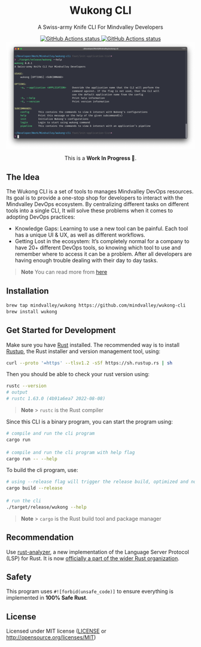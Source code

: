 <p align="center">
  <h1 align="center">
    Wukong CLI
  </h1>
</p>

<p align="center">A Swiss-army Knife CLI For Mindvalley Developers</p>

<div align="center">
    <a href="https://github.com/mindvalley/wukong-cli/actions/workflows/ci.yml">
      <img alt="GitHub Actions status" src="https://github.com/mindvalley/wukong-cli/actions/workflows/ci.yml/badge.svg">
    </a>
    <a href="https://github.com/mindvalley/wukong-cli/actions/workflows/release.yml">
      <img alt="GitHub Actions status" src="https://github.com/mindvalley/wukong-cli/actions/workflows/release.yml/badge.svg">
    </a>
</div>

<div align="center">
  <img alt="Wukong CLI" src="./.github/img/wukong-help.png" >
</div>

<p align="center">This is a <strong>Work In Progress 🚧</strong>.</p>

## The Idea

The Wukong CLI is a set of tools to manages Mindvalley DevOps resources. Its goal is to provide a one-stop shop for developers to interact with the Mindvalley DevOps ecosystem. By centralizing different tasks on different tools into a single CLI, It will solve these problems when it comes to adopting DevOps practices:

- Knowledge Gaps: Learning to use a new tool can be painful. Each tool has a unique UI & UX, as well as different workflows.
- Getting Lost in the ecosystem: It’s completely normal for a company to have 20+ different DevOps tools, so knowing which tool to use and remember where to access it can be a problem. After all developers are having enough trouble dealing with their day to day tasks.

> **Note**
> You can read more from [here](https://mindvalley.atlassian.net/wiki/spaces/PXP/pages/450396161/PD2+-+A+Swiss-army+Knife+CLI+For+Mindvalley+Developers)

## Installation

```bash
brew tap mindvalley/wukong https://github.com/mindvalley/wukong-cli
brew install wukong
```

## Get Started for Development

Make sure you have [Rust](https://www.rust-lang.org/) installed. The recommended way is to install [Rustup](https://www.rust-lang.org/learn/get-started), the Rust installer and version management tool, using:

```bash
curl --proto '=https' --tlsv1.2 -sSf https://sh.rustup.rs | sh
```

Then you should be able to check your rust version using:

```bash
rustc --version
# output
# rustc 1.63.0 (4b91a6ea7 2022-08-08)
```

> **Note** > `rustc` is the Rust compiler

Since this CLI is a binary program, you can start the program using:

```bash
# compile and run the cli program
cargo run

# compile and run the cli program with help flag
cargo run -- --help
```

To build the cli program, use:

```bash
# using --release flag will trigger the release build, optimized and no debug info
cargo build --release

# run the cli
./target/release/wukong --help
```

> **Note** > `cargo` is the Rust build tool and package manager

## Recommendation

Use [rust-analyzer](https://rust-analyzer.github.io/), a new implementation of the Language Server Protocol (LSP) for Rust.
It is now [officially a part of the wider Rust organization](https://blog.rust-lang.org/2022/02/21/rust-analyzer-joins-rust-org.html).

## Safety

This program uses `#![forbid(unsafe_code)]` to ensure everything is implemented in **100% Safe Rust**.

## License

Licensed under MIT license ([LICENSE](LICENSE) or http://opensource.org/licenses/MIT)
